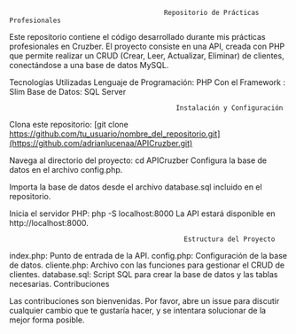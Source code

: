                                            Repositorio de Prácticas Profesionales
Este repositorio contiene el código desarrollado durante mis prácticas profesionales en Cruzber. El proyecto consiste en una API,
creada con PHP que permite realizar un CRUD (Crear, Leer, Actualizar, Eliminar) de clientes, conectándose a una base de datos MySQL.

Tecnologías Utilizadas
Lenguaje de Programación: PHP 
Con el Framework : Slim 
Base de Datos: SQL Server

                                              Instalación y Configuración

Clona este repositorio:
[git clone https://github.com/tu_usuario/nombre_del_repositorio.git](https://github.com/adrianlucenaa/APICruzber.git)

Navega al directorio del proyecto:
cd APICruzber
Configura la base de datos en el archivo config.php.

Importa la base de datos desde el archivo database.sql incluido en el repositorio.

Inicia el servidor PHP:
php -S localhost:8000
La API estará disponible en http://localhost:8000.

                                                Estructura del Proyecto
index.php: Punto de entrada de la API.
config.php: Configuración de la base de datos.
cliente.php: Archivo con las funciones para gestionar el CRUD de clientes.
database.sql: Script SQL para crear la base de datos y las tablas necesarias.
Contribuciones


Las contribuciones son bienvenidas. Por favor, abre un issue para discutir cualquier cambio que te gustaría hacer, y se intentara solucionar de la mejor forma posible.
